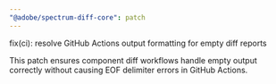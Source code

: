```yaml
---
"@adobe/spectrum-diff-core": patch
---
```


fix(ci): resolve GitHub Actions output formatting for empty diff reports

This patch ensures component diff workflows handle empty output correctly without causing EOF delimiter errors in GitHub Actions.

